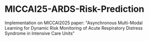 # MICCAI25-ARDS-Risk-Prediction
Implementation on MICCAI2025 paper: "Asynchronous Multi-Modal Learning for Dynamic Risk Monitoring of Acute Respiratory Distress Syndrome in Intensive Care Units"
